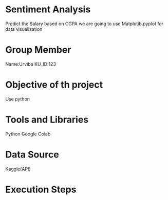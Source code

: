 # Sentiment Analysis
Predict the Salary based on CGPA
we are going to use Matplotib.pyplot for  data visualization
# Group Member
Name:Urviba
KU_ID:123
# Objective of th project
Use python
# Tools and Libraries
Python
Google Colab
# Data Source
Kaggle(API)
# Execution Steps
